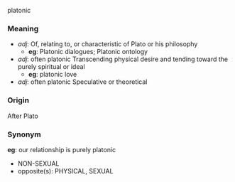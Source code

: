 platonic
### Meaning
+ _adj_: Of, relating to, or characteristic of Plato or his philosophy
    + __eg__: Platonic dialogues; Platonic ontology
+ _adj_: often platonic Transcending physical desire and tending toward the purely spiritual or ideal
    + __eg__: platonic love
+ _adj_: often platonic Speculative or theoretical

### Origin

After Plato

### Synonym

__eg__: our relationship is purely platonic

+ NON-SEXUAL
+ opposite(s): PHYSICAL, SEXUAL



